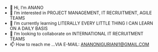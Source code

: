 - 👋 Hi, I’m ANANO 
- 👀 I’m interested in PROJECT MANAGEMENT, IT RECRUITMENT, AGILE TEAMS
- 🌱 I’m currently learning LITERALLY EVERY LITTLE THING I CAN LEARN ON A DAILY BASIS
- 💞️ I’m looking to collaborate on INTERNATIONAL IT RECRUITMENT TEAMS
- 📫 How to reach me ...VIA E-MAIL: ANANONIGURIANI1@GMAIL.COM

<!---
ananoniguriani/ananoniguriani is a ✨ special ✨ repository because its `README.md` (this file) appears on your GitHub profile.
You can click the Preview link to take a look at your changes.
--->
